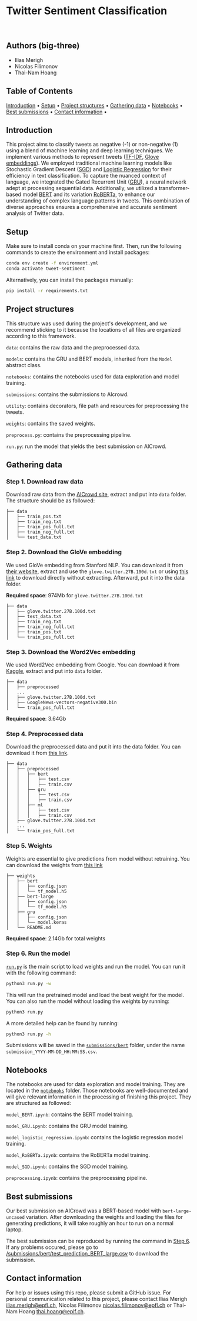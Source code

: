 # Twitter Sentiment Classification

<br>

## Authors (big-three)

* Ilias Merigh
* Nicolas Filimonov
* Thai-Nam Hoang

## Table of Contents

<p>
  <a href="#introduction-">Introduction</a> •
  <a href="#setup-">Setup</a> •
  <a href="#project-structure-">Project structures</a> •
  <a href="#gathering-data-">Gathering data</a> •
  <a href="#notebooks-">Notebooks</a> •
  <a href="#best-submissions-">Best submissions</a> •
  <a href="#contact-information-">Contact information</a> •
</p>

## Introduction

This project aims to classify tweets as negative (-1) or non-negative (1) using a blend of machine learning and deep
learning techniques. We implement various methods to represent
tweets ([TF-IDF](https://scikit-learn.org/stable/modules/generated/sklearn.feature_extraction.text.TfidfVectorizer.html),
[Glove embeddings](https://nlp.stanford.edu/projects/glove/)). We employed
traditional machine learning models like Stochastic Gradient
Descent ([SGD](https://scikit-learn.org/stable/modules/generated/sklearn.linear_model.SGDClassifier.html)) and [Logistic
Regression](https://scikit-learn.org/stable/modules/generated/sklearn.linear_model.LogisticRegression.html#sklearn.linear_model.LogisticRegression
) for their efficiency in text classification. To capture the nuanced context of language, we integrated the
Gated Recurrent Unit ([GRU](https://www.tensorflow.org/api_docs/python/tf/keras/layers/GRU)), a neural network adept at
processing sequential data. Additionally, we utilized a
transformer-based model [BERT](https://arxiv.org/abs/1810.04805) and its
variation [RoBERTa](https://arxiv.org/abs/1907.11692), to enhance our understanding of complex language patterns in
tweets. This combination of diverse approaches ensures a comprehensive and
accurate sentiment analysis of Twitter data.

## Setup

Make sure to install conda on your machine first. Then, run the following commands to create the environment and install
packages:

```bash
conda env create -f environment.yml
conda activate tweet-sentiment
```

Alternatively, you can install the packages manually:

```bash
pip install -r requirements.txt
```

## Project structures

This structure was used during the project's development, and we recommend sticking to it because the locations of all
files are organized according to this framework.

`data`: contains the raw data and the preprocessed data.

`models`: contains the GRU and BERT models, inherited from the `Model` abstract class.

`notebooks`: contains the notebooks used for data exploration and model training.

`submissions`: contains the submissions to AIcrowd.

`utility`: contains decorators, file path and resources for preprocessing the tweets.

`weights`: contains the saved weights.

`preprocess.py`: contains the preprocessing pipeline.

`run.py`: run the model that yields the best submission on AICrowd.

## Gathering data

### Step 1. Download raw data

Download raw data from the [AICrowd site](https://www.aicrowd.com/challenges/epfl-ml-text-classification/dataset_files),
extract and put into `data` folder. The structure should be as followed:

```
├── data
│   ├── train_pos.txt
│   ├── train_neg.txt
│   ├── train_pos_full.txt
│   ├── train_neg_full.txt
│   └── test_data.txt
```

### Step 2. Download the GloVe embedding

We used GloVe embedding from Stanford NLP. You can download it from
[their website](https://nlp.stanford.edu/projects/glove/), extract and use the `glove.twitter.27B.100d.txt` or using
[this link](https://drive.google.com/file/d/1jUFh6uWs5rpPRj0ngi-vOsc1QLVJ-U6z/view?usp=drive_link) to download directly
without extracting. Afterward, put it into the data folder.

**Required space**: 974Mb for `glove.twitter.27B.100d.txt`

```
├── data
│   ├── glove.twitter.27B.100d.txt
│   ├── test_data.txt
│   ├── train_neg.txt
│   ├── train_neg_full.txt
│   ├── train_pos.txt
│   └── train_pos_full.txt
```

### Step 3. Download the Word2Vec embedding

We used Word2Vec embedding from Google. You can download it
from [Kaggle](https://www.kaggle.com/datasets/adarshsng/googlenewsvectors/), extract and put into `data` folder.

```
├── data
│   ├── preprocessed
│   ...
│   ├── glove.twitter.27B.100d.txt
│   ├── GoogleNews-vectors-negative300.bin
│   └── train_pos_full.txt
```

**Required space**: 3.64Gb

### Step 4. Preprocessed data

Download the preprocessed data and put it into the data folder. You can download it
from [this link](https://drive.google.com/drive/folders/1b9YH1vRdGKUFq0TQNtcKmMRG-7D8EfIV?usp=drive_link).

```
├── data
│   ├── preprocessed
│   │   ├── bert
│   │   │   ├── test.csv
│   │   │   ├── train.csv
│   │   ├── gru
│   │   │   ├── test.csv
│   │   │   ├── train.csv
│   │   ├── ml
│   │   │   ├── test.csv
│   │   │   ├── train.csv
│   ├── glove.twitter.27B.100d.txt
│   ...
│   └── train_pos_full.txt
```

### Step 5. Weights

Weights are essential to give predictions from model without retraining. You can download the weights
from [this link](https://drive.google.com/drive/folders/1lRFsM6QaWmykkHzVE6jAQDe34fqU-XAK?usp=drive_link)

```
├── weights
│   ├── bert
│   │   ├── config.json
│   │   └── tf_model.h5
│   ├── bert-large
│   │   ├── config.json
│   │   └── tf_model.h5
│   ├── gru
│   │   ├── config.json
│   │   └── model.keras
│   └── README.md
```

**Required space**: 2.14Gb for total weights

### Step 6. Run the model

[`run.py`](run.py) is the main script to load weights and run the model. You can run it with the following command:

```bash
python3 run.py -w
```

This will run the pretrained model and load the best weight for the model. You can also run the model without loading
the weights by running:

```bash
python3 run.py
```

A more detailed help can be found by running:

```bash
python3 run.py -h
```

Submissions will be saved in the [`submissions/bert`](submissions/bert) folder, under the name `
submission_YYYY-MM-DD_HH:MM:SS.csv`.

## Notebooks

The notebooks are used for data exploration and model training. They are located in the [`notebooks`](notebooks) folder.
Those notebooks are well-documented and will give relevant information in the processing of finishing this project.
They are structured as followed:

`model_BERT.ipynb`: contains the BERT model training.

`model_GRU.ipynb`: contains the GRU model training.

`model_logistic_regression.ipynb`:  contains the logistic regression model training.

`model_RoBERTa.ipynb`: contains the RoBERTa model training.

`model_SGD.ipynb`: contains the SGD model training.

`preprocessing.ipynb`: contains the preprocessing pipeline.

## Best submissions

Our best submission on AICrowd was a BERT-based model with `bert-large-uncased` variation. After downloading the weights
and loading the files for generating predictions, it will take roughly an hour to run on a normal laptop.

The best submission can be reproduced by running the command in [Step 6](#step-6-run-the-model). If any problems
occured, please go
to [/submissions/bert/test_prediction_BERT_large.csv](/submissions/bert/test_prediction_BERT_large.csv) to download the
submission.

## Contact information

For help or issues using this repo, please submit a GitHub issue.
For personal communication related to this project, please contact Ilias Merigh <ilias.merigh@epfl.ch>, Nicolas
Filimonov <nicolas.filimonov@epfl.ch> or Thai-Nam Hoang <thai.hoang@eplf.ch>.